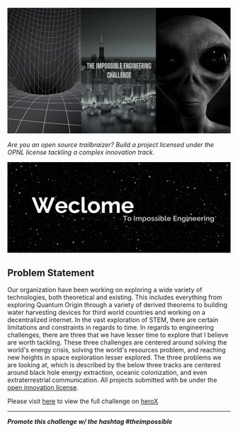![ImpossibleChallenge](https://raw.githubusercontent.com/Mentors4EDU/Images/master/challenge(2).png)

*Are you an open source trailbraizer? Build a project licensed under the OPNL license tackling a complex innovation track.*

![Welcome](https://raw.githubusercontent.com/Mentors4EDU/Images/master/Welcome.png)
## Problem Statement
Our organization have been working on exploring a wide variety of technologies, both theoretical and existing. This includes everything from exploring Quantum Origin through a variety of derived theorems to building water harvesting devices for third world countries and working on a decentralized internet. In the vast exploration of STEM, there are certain limitations and constraints in regards to time. In regards to engineering challenges, there are three that we have lesser time to explore that I believe are worth tackling. These three challenges are centered around solving the world's energy crisis, solving the world's resources problem, and reaching new heights in space exploration lesser explored. The three problems we are looking at, which is described by the below three tracks are centered around black hole energy extraction, oceanic colonization, and even extraterrestrial communication. All projects submitted with be under the [open innovation license](https://github.com/StarkDrones/OIN/blob/main/LICENSE.md).

Please visit [here](https://www.herox.com/impossible) to view the full challenge on [heroX](https://www.herox.com/impossible)

---
***Promote this challenge w/ the hashtag #theimpossible***
